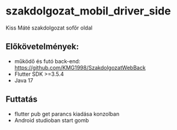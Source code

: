 # szakdolgozat_mobil_driver_side

Kiss Máté szakdolgozat sofőr oldal

## Előkövetelmények:
- működő és futó back-end: https://github.com/KMG1998/SzakdolgozatWebBack
- Flutter SDK >=3.5.4
- Java 17

## Futtatás
- flutter pub get parancs kiadása konzolban
- Android studioban start gomb